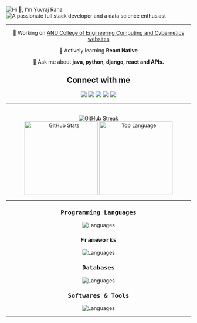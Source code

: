 <br>
<img src="https://readme-typing-svg.demolab.com?font=Operator+Mono&size=35&duration=3200&pause=2000&color=4392F6&center=true&vCenter=true&width=1200&height=50&lines=Hi+👋%2C+I'm+Yuvraj+Rana" align="middle" alt="Hi 👋, I'm Yuvraj Rana">
<img src="https://readme-typing-svg.demolab.com?font=Operator+Mono&size=35&duration=3200&pause=2000&color=4392F6&center=true&vCenter=true&width=1940&height=50&lines=A+passionate+full+stack+developer+and+a+data+science+enthusiast" align="middle" alt="A passionate full stack developer and a data science enthusiast">
<br>
<hr>
<div align="center">

🔭 Working on [ANU College of Engineering Computing and Cybernetics websites](https://cecc.anu.edu.au/)

🌱 Actively learning **React Native**

💬 Ask me about **java, python, django, react and APIs.**

<h2> Connect with me</h2>
<a href="https://yuviii.com"><img src="https://img.shields.io/badge/About%20Me-87CEEB?style=for-the-badge&logo=About.me&logoColor=black"></a>
<a href="mailto:ranayuvraj99@gmail.com"><img src="https://img.shields.io/badge/Mail-87CEEB?style=for-the-badge&logo=gmail&logoColor=black"></a>
<a href="https://www.linkedin.com/in/yuvraj99/"><img src="https://img.shields.io/badge/Connect-0077B5?style=for-the-badge&logo=linkedin&logoColor=white"></a>
<a href="https://instagram.com/ysr0656"><img src="https://img.shields.io/badge/Instagram-C13584?style=for-the-badge&logo=instagram&logoColor=white"></a>
<a href="https://leetcode.com/yuvrajr/"><img src="https://img.shields.io/badge/dynamic/json?style=for-the-badge&labelColor=black&color=%23ffa116&label=Solved&query=solved&url=https%3A%2F%2Fleetcode-badge.vercel.app%2Fapi%2Fusers%2Fyuvrajr&logo=leetcode&logoColor=yellow"></a>

<hr>
<br>
<div align="center">
<a href="https://git.io/streak-stats"><img src="https://github-readme-streak-stats.herokuapp.com?user=yuviii99&theme=transparent&hide_border=true&border_radius=4.5&card_width=1000" alt="GitHub Streak"/></a>
<br>
  <a href="[#--------](https://github.com/yuviii99)"><img height="200px" align="center" alt="GitHub Stats" src="https://github-readme-stats.vercel.app/api?username=yuviii99&count_private=true&show_icons=true&include_all_commits=true&line_height=21&hide_border=true&theme=transparent"/></a>
      <a href="[#--------](https://github.com/yuviii99)"><img height="200px" align="center" alt="Top Language" src="https://github-readme-stats.vercel.app/api/top-langs/?username=yuviii99&layout=compact&line_height=21&hide_border=true&theme=transparent"/></a>

<hr>
<p align="center">
<h3><samp>Programming Languages</samp></h3>  
  
<a>![Languages](https://skillicons.dev/icons?i=ruby,c,cpp,java,html,css,js,py,bash&theme=dark)</a>

<h3><samp>Frameworks</samp></h3>  
  
<a>![Languages](https://skillicons.dev/icons?i=django,react,flask,express,rails&theme=dark)</a>

<h3><samp>Databases</samp></h3>  
  
<a>![Languages](https://skillicons.dev/icons?i=mysql,mongodb,postgres,sqlite&theme=dark)</a>

<h3><samp>Softwares & Tools</samp></h3>  
  
<a>![Languages](https://skillicons.dev/icons?i=aws,blender,bootstrap,d3,docker,figma,firebase,git,heroku,jenkins,linux,matlab,mongodb,mysql,nextjs,nginx,postman,sass,selenium,tensorflow&theme=dark&perline=10)</a>
<hr>
